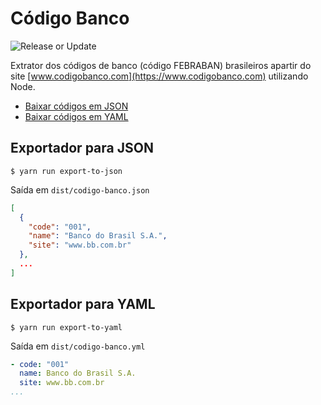 # Código Banco
![Release or Update](https://github.com/dougppaz/codigo-banco/workflows/Release%20or%20Update/badge.svg)

Extrator dos códigos de banco (código FEBRABAN) brasileiros apartir do site [www.codigobanco.com](https://www.codigobanco.com) utilizando Node.

- [Baixar códigos em JSON](https://github.com/dougppaz/codigo-banco/releases/latest/download/codigo-banco.json)
- [Baixar códigos em YAML](https://github.com/dougppaz/codigo-banco/releases/latest/download/codigo-banco.yml)

## Exportador para JSON

```shell
$ yarn run export-to-json
```

Saída em `dist/codigo-banco.json`

```json
[
  {
    "code": "001",
    "name": "Banco do Brasil S.A.",
    "site": "www.bb.com.br"
  },
  ...
]
```

## Exportador para YAML

```shell
$ yarn run export-to-yaml
```

Saída em `dist/codigo-banco.yml`

```yaml
- code: "001"
  name: Banco do Brasil S.A.
  site: www.bb.com.br
...
```
